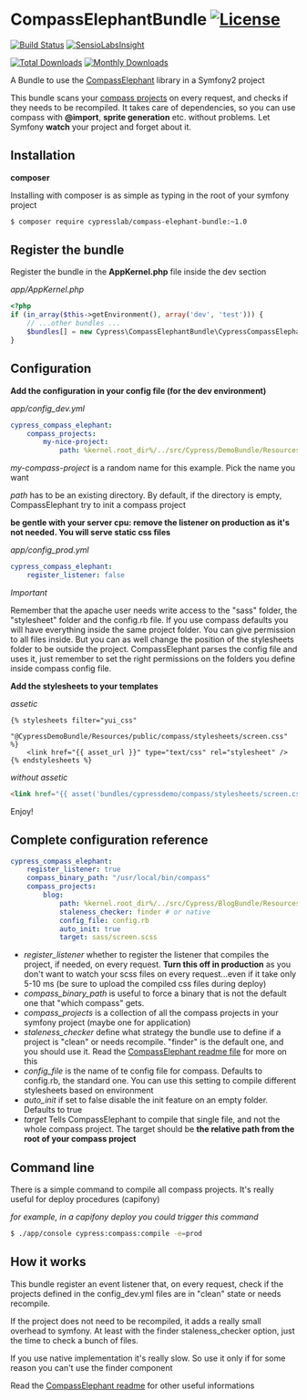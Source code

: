 # CompassElephantBundle [![License](https://poser.pugx.org/cypresslab/compass-elephant-bundle/license.svg)](https://packagist.org/packages/cypresslab/compass-elephant-bundle)

[![Build Status](https://travis-ci.org/matteosister/CompassElephantBundle.svg?branch=master)](https://travis-ci.org/matteosister/CompassElephantBundle) [![SensioLabsInsight](https://insight.sensiolabs.com/projects/c127d8bc-b18c-4f50-b16e-058bb67a95b2/mini.png)](https://insight.sensiolabs.com/projects/c127d8bc-b18c-4f50-b16e-058bb67a95b2)

[![Total Downloads](https://poser.pugx.org/cypresslab/compass-elephant-bundle/downloads.svg)](https://packagist.org/packages/cypresslab/compass-elephant-bundle) [![Monthly Downloads](https://poser.pugx.org/cypresslab/compass-elephant-bundle/d/monthly.png)](https://packagist.org/packages/cypresslab/compass-elephant-bundle)

A Bundle to use the [CompassElephant](https://github.com/matteosister/CompassElephant) library in a Symfony2 project

This bundle scans your [compass projects](http://compass-style.org/) on every request, and checks if they needs to be recompiled. It takes care of dependencies, so you can use compass with **@import**, **sprite generation** etc. without problems. Let Symfony **watch** your project and forget about it.

Installation
------------

**composer**

Installing with composer is as simple as typing in the root of your symfony project

``` bash
$ composer require cypresslab/compass-elephant-bundle:~1.0
```

Register the bundle
-------------------

Register the bundle in the **AppKernel.php** file inside the dev section

*app/AppKernel.php*

``` php
<?php
if (in_array($this->getEnvironment(), array('dev', 'test'))) {
    // ...other bundles ...
    $bundles[] = new Cypress\CompassElephantBundle\CypressCompassElephantBundle();
}
```

Configuration
-------------

**Add the configuration in your config file (for the dev environment)**

*app/config_dev.yml*

``` yml
cypress_compass_elephant:
    compass_projects:
        my-nice-project:
            path: %kernel.root_dir%/../src/Cypress/DemoBundle/Resources/public/compass
```

*my-compass-project* is a random name for this example. Pick the name you want

*path* has to be an existing directory. By default, if the directory is empty, CompassElephant try to init a compass project

**be gentle with your server cpu: remove the listener on production as it's not needed. You will serve static css files**

*app/config_prod.yml*

``` yml
cypress_compass_elephant:
    register_listener: false
```

*Important*

Remember that the apache user needs write access to the "sass" folder, the "stylesheet" folder and the config.rb file. If you use compass defaults you will have everything inside the same project folder. You can give permission to all files inside. But you can as well change the position of the stylesheets folder to be outside the project. CompassElephant parses the config file and uses it, just remember to set the right permissions on the folders you define inside compass config file.

**Add the stylesheets to your templates**

*assetic*

``` html+jinja
{% stylesheets filter="yui_css"
    "@CypressDemoBundle/Resources/public/compass/stylesheets/screen.css" %}
    <link href="{{ asset_url }}" type="text/css" rel="stylesheet" />
{% endstylesheets %}
```

*without assetic*

``` html
<link href="{{ asset('bundles/cypressdemo/compass/stylesheets/screen.css') }}" type="text/css" rel="stylesheet" />
```

Enjoy!

Complete configuration reference
--------------------------------

``` yml
cypress_compass_elephant:
    register_listener: true
    compass_binary_path: "/usr/local/bin/compass"
    compass_projects:
        blog:
            path: %kernel.root_dir%/../src/Cypress/BlogBundle/Resources/public/compass
            staleness_checker: finder # or native
            config_file: config.rb
            auto_init: true
            target: sass/screen.scss
```

* *register_listener* whether to register the listener that compiles the project, if needed, on every request. **Turn this off in production** as you don't want to watch your scss files on every request...even if it take only 5-10 ms (be sure to upload the compiled css files during deploy)
* *compass_binary_path* is useful to force a binary that is not the default one that "which compass" gets.
* *compass_projects* is a collection of all the compass projects in your symfony project (maybe one for application)
* *staleness_checker* define what strategy the bundle use to define if a project is "clean" or needs recompile. "finder" is the default one, and you should use it. Read the [CompassElephant readme file](https://github.com/matteosister/CompassElephant) for more on this
* *config_file* is the name of te config file for compass. Defaults to config.rb, the standard one. You can use this setting to compile different stylesheets based on environment
* *auto_init* if set to false disable the init feature on an empty folder. Defaults to true
* *target* Tells CompassElephant to compile that single file, and not the whole compass project. The target should be **the relative path from the root of your compass project**

Command line
------------

There is a simple command to compile all compass projects. It's really useful for deploy procedures (capifony)

*for example, in a capifony deploy you could trigger this command*

``` bash
$ ./app/console cypress:compass:compile -e=prod
```

How it works
------------

This bundle register an event listener that, on every request, check if the projects defined in the config_dev.yml files are in "clean" state or needs recompile.

If the project does not need to be recompiled, it adds a really small overhead to symfony. At least with the finder staleness_checker option, just the time to check a bunch of files.

If you use native implementation it's really slow. So use it only if for some reason you can't use the finder component

Read the [CompassElephant readme](https://github.com/matteosister/CompassElephant) for other useful informations
